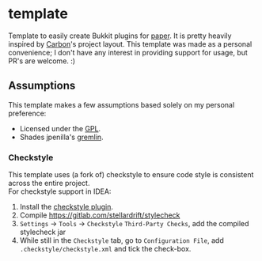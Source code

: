# template

Template to easily create Bukkit plugins for [paper](https://github.com/PaperMC/Paper). It is pretty
heavily inspired by [Carbon](https://github.com/Hexaoxide/Carbon)'s project layout.
This template was made as a personal convenience; I don't have any interest in providing support for
usage, but PR's are welcome. :)

## Assumptions

This template makes a few assumptions based solely on my personal preference:
- Licensed under the [GPL](license.txt).
- Shades jpenilla's [gremlin](https://github.com/jpenilla/gremlin-gradle).

### Checkstyle

This template uses (a fork of) checkstyle to ensure code style is consistent across the entire project.  
For checkstyle support in IDEA:

1. Install the [checkstyle plugin](https://github.com/jshiell/checkstyle-idea).
2. Compile https://gitlab.com/stellardrift/stylecheck
3. `Settings` -> `Tools` -> `Checkstyle` `Third-Party Checks`, add the compiled stylecheck jar
4. While still in the `Checkstyle` tab, go to `Configuration File`, add `.checkstyle/checkstyle.xml`
   and tick the check-box.
